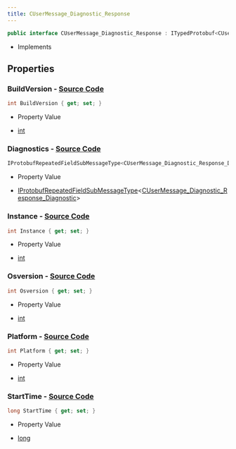 ```yaml
---
title: CUserMessage_Diagnostic_Response
---
```


```csharp
public interface CUserMessage_Diagnostic_Response : ITypedProtobuf<CUserMessage_Diagnostic_Response>, INativeHandle
```

- Implements

## Properties

### **BuildVersion** - [Source Code](https://github.com/swiftly-solution/swiftlys2/blob/main/managed/src/SwiftlyS2.Generated/Protobufs/Interfaces/CUserMessage_Diagnostic_Response.cs#L16)

```csharp
int BuildVersion { get; set; }
```

- Property Value

- [int](https://learn.microsoft.com/dotnet/api/system.int32)

### **Diagnostics** - [Source Code](https://github.com/swiftly-solution/swiftlys2/blob/main/managed/src/SwiftlyS2.Generated/Protobufs/Interfaces/CUserMessage_Diagnostic_Response.cs#L13)

```csharp
IProtobufRepeatedFieldSubMessageType<CUserMessage_Diagnostic_Response_Diagnostic> Diagnostics { get; }
```

- Property Value

- [IProtobufRepeatedFieldSubMessageType](/docs/api/shared/netmessages/iprotobufrepeatedfieldsubmessagetype-1)<[CUserMessage_Diagnostic_Response_Diagnostic](/docs/api/shared/protobufdefinitions/cusermessage_diagnostic_response_diagnostic)>

### **Instance** - [Source Code](https://github.com/swiftly-solution/swiftlys2/blob/main/managed/src/SwiftlyS2.Generated/Protobufs/Interfaces/CUserMessage_Diagnostic_Response.cs#L19)

```csharp
int Instance { get; set; }
```

- Property Value

- [int](https://learn.microsoft.com/dotnet/api/system.int32)

### **Osversion** - [Source Code](https://github.com/swiftly-solution/swiftlys2/blob/main/managed/src/SwiftlyS2.Generated/Protobufs/Interfaces/CUserMessage_Diagnostic_Response.cs#L25)

```csharp
int Osversion { get; set; }
```

- Property Value

- [int](https://learn.microsoft.com/dotnet/api/system.int32)

### **Platform** - [Source Code](https://github.com/swiftly-solution/swiftlys2/blob/main/managed/src/SwiftlyS2.Generated/Protobufs/Interfaces/CUserMessage_Diagnostic_Response.cs#L28)

```csharp
int Platform { get; set; }
```

- Property Value

- [int](https://learn.microsoft.com/dotnet/api/system.int32)

### **StartTime** - [Source Code](https://github.com/swiftly-solution/swiftlys2/blob/main/managed/src/SwiftlyS2.Generated/Protobufs/Interfaces/CUserMessage_Diagnostic_Response.cs#L22)

```csharp
long StartTime { get; set; }
```

- Property Value

- [long](https://learn.microsoft.com/dotnet/api/system.int64)

